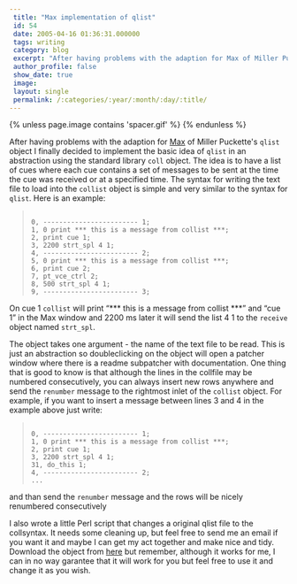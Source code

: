 ```yaml
---
 title: "Max implementation of qlist"
 id: 54
 date: 2005-04-16 01:36:31.000000
 tags: writing
 category: blog
 excerpt: "After having problems with the adaption for Max of Miller Puckette's qlist object I finally decided to implement the basic idea of qlist in an abstraction using the standard library coll object. The i..."
 author_profile: false
 show_date: true
 image: 
 layout: single
 permalink: /:categories/:year/:month/:day/:title/
---
```

{% unless page.image contains 'spacer.gif' %}
{% endunless %}

After having problems with the adaption for <a href="http://www.cycling74.com/">Max</a> of Miller Puckette's <code>qlist</code> object I finally decided to implement the basic idea of <code>qlist</code> in an abstraction using the standard library <code>coll</code> object. The idea is to have a list of cues where each cue contains a set of messages to be sent at the time the cue was received or at a specified time. The syntax for writing the text file to load into the <code>collist</code> object is simple and very similar to the syntax for <code>qlist</code>. Here is an example:
<blockquote>
<code>
0, ------------------------ 1;
1, 0 print *** this is a message from collist ***;
2, print cue 1;
3, 2200 strt_spl 4 1;
4, ------------------------ 2;
5, 0 print *** this is a message from collist ***;
6, print cue 2;
7, pt_vce_ctrl 2;
8, 500 strt_spl 4 1;
9, ------------------------ 3;
</code>
</blockquote>
On cue 1 <code>collist</code> will print &ldquo;*** this is a message from collist ***&rdquo; and &ldquo;cue 1&rdquo; in the Max window and 2200 ms later it will send the list 4 1 to the <code>receive</code> object named <code>strt_spl</code>.



The object takes one argument - the name of the text file to be read. This is just an abstraction so doubleclicking on the object will open a patcher window where there is a readme subpatcher with documentation. One thing that is good to know is that although the lines in the collfile may be numbered consecutively, you can always insert new rows anywhere and send the <code>renumber</code> message to the rightmost inlet of the <code>collist</code> object. For example, if you want to insert a message between lines 3 and 4 in the example above just write:
<blockquote>
<code>
0, ------------------------ 1;
1, 0 print *** this is a message from collist ***;
2, print cue 1;
3, 2200 strt_spl 4 1;
31, do_this 1;
4, ------------------------ 2;
...
</code>
</blockquote>
and than send the <code>renumber</code> message and the rows will be nicely renumbered consecutively




I also wrote a little Perl script that changes a original qlist file to the collsyntax. It needs some cleaning up, but feel free to send me an email if you want it and maybe I can get my act together and make nice and tidy. Download the object from <a href="/assets/files/diary/collist.zip">here</a> but remember, although it works for me, I can in no way garantee that it will work for you but feel free to use it and change it as you wish.
